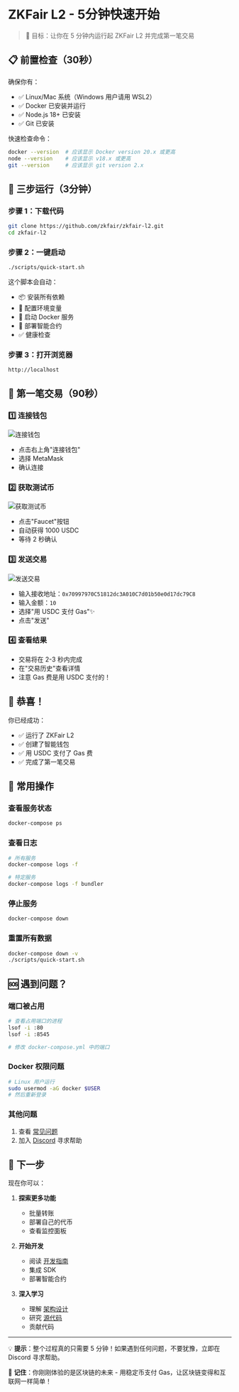# ZKFair L2 - 5分钟快速开始

> 🎯 目标：让你在 5 分钟内运行起 ZKFair L2 并完成第一笔交易

## 📋 前置检查（30秒）

确保你有：
- ✅ Linux/Mac 系统（Windows 用户请用 WSL2）
- ✅ Docker 已安装并运行
- ✅ Node.js 18+ 已安装
- ✅ Git 已安装

快速检查命令：
```bash
docker --version  # 应该显示 Docker version 20.x 或更高
node --version    # 应该显示 v18.x 或更高
git --version     # 应该显示 git version 2.x
```

## 🚀 三步运行（3分钟）

### 步骤 1：下载代码
```bash
git clone https://github.com/zkfair/zkfair-l2.git
cd zkfair-l2
```

### 步骤 2：一键启动
```bash
./scripts/quick-start.sh
```

这个脚本会自动：
- 📦 安装所有依赖
- 🔧 配置环境变量
- 🐳 启动 Docker 服务
- 🚀 部署智能合约
- ✅ 健康检查

### 步骤 3：打开浏览器
```
http://localhost
```

## 💸 第一笔交易（90秒）

### 1️⃣ 连接钱包
![连接钱包](https://via.placeholder.com/400x200?text=Connect+Wallet)
- 点击右上角"连接钱包"
- 选择 MetaMask
- 确认连接

### 2️⃣ 获取测试币
![获取测试币](https://via.placeholder.com/400x200?text=Faucet)
- 点击"Faucet"按钮
- 自动获得 1000 USDC
- 等待 2 秒确认

### 3️⃣ 发送交易
![发送交易](https://via.placeholder.com/400x200?text=Send+Transaction)
- 输入接收地址：`0x70997970C51812dc3A010C7d01b50e0d17dc79C8`
- 输入金额：`10`
- 选择"用 USDC 支付 Gas"✨
- 点击"发送"

### 4️⃣ 查看结果
- 交易将在 2-3 秒内完成
- 在"交易历史"查看详情
- 注意 Gas 费是用 USDC 支付的！

## 🎉 恭喜！

你已经成功：
- ✅ 运行了 ZKFair L2
- ✅ 创建了智能钱包
- ✅ 用 USDC 支付了 Gas 费
- ✅ 完成了第一笔交易

## 🔧 常用操作

### 查看服务状态
```bash
docker-compose ps
```

### 查看日志
```bash
# 所有服务
docker-compose logs -f

# 特定服务
docker-compose logs -f bundler
```

### 停止服务
```bash
docker-compose down
```

### 重置所有数据
```bash
docker-compose down -v
./scripts/quick-start.sh
```

## 🆘 遇到问题？

### 端口被占用
```bash
# 查看占用端口的进程
lsof -i :80
lsof -i :8545

# 修改 docker-compose.yml 中的端口
```

### Docker 权限问题
```bash
# Linux 用户运行
sudo usermod -aG docker $USER
# 然后重新登录
```

### 其他问题
1. 查看 [常见问题](COMPLETE_GUIDE.md#6-常见问题)
2. 加入 [Discord](https://discord.gg/zkfair) 寻求帮助

## 🎯 下一步

现在你可以：

1. **探索更多功能**
   - 批量转账
   - 部署自己的代币
   - 查看监控面板

2. **开始开发**
   - 阅读 [开发指南](DEVELOPMENT.md)
   - 集成 SDK
   - 部署智能合约

3. **深入学习**
   - 理解 [架构设计](ARCHITECTURE.md)
   - 研究 [源代码](../contracts/)
   - 贡献代码

---

💡 **提示**：整个过程真的只需要 5 分钟！如果遇到任何问题，不要犹豫，立即在 Discord 寻求帮助。

🚀 **记住**：你刚刚体验的是区块链的未来 - 用稳定币支付 Gas，让区块链变得和互联网一样简单！